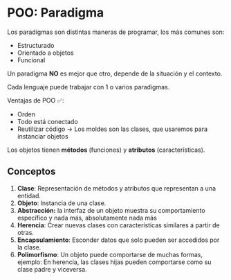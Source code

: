 # POO: Paradigma

Los paradigmas son distintas maneras de programar, los más comunes son:

* Estructurado
* Orientado a objetos
* Funcional

Un paradigma **NO** es mejor que otro, depende de la situación y el contexto.

Cada lenguaje puede trabajar con 1 o varios paradigmas.

Ventajas de POO ✅:

* Orden
* Todo está conectado
* Reutilizar código -> Los moldes son las clases, que usaremos para instanciar objetos

Los objetos tienen **métodos** (funciones) y **atributos** (características).



## **Conceptos**

1. **Clase**: Representación de métodos y atributos que representan a una entidad.
2. **Objeto**: Instancia de una clase.
3. **Abstracción:** la interfaz de un objeto muestra su comportamiento específico y nada más, absolutamente nada más
4. **Herencia**: Crear nuevas clases con características similares a partir de otras.
5. **Encapsulamiento**: Esconder datos que solo pueden ser accedidos por la clase.
6. **Polimorfismo**: Un objeto puede comportarse de muchas formas, ejemplo: En herencia, las clases hijas pueden comportarse como su clase padre y viceversa.
